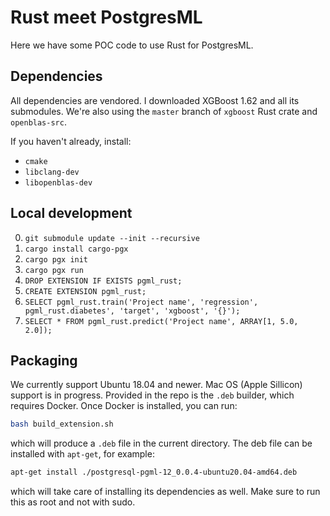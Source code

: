 # Rust meet PostgresML

Here we have some POC code to use Rust for PostgresML.

## Dependencies

All dependencies are vendored. I downloaded XGBoost 1.62 and all its submodules. We're also using the `master` branch of `xgboost` Rust crate and `openblas-src`.

If you haven't already, install:

- `cmake`
- `libclang-dev`
- `libopenblas-dev`

## Local development

0. `git submodule update --init --recursive`
1. `cargo install cargo-pgx`
2. `cargo pgx init`
3. `cargo pgx run`
4. `DROP EXTENSION IF EXISTS pgml_rust;`
5. `CREATE EXTENSION pgml_rust;`
6. `SELECT pgml_rust.train('Project name', 'regression', pgml_rust.diabetes', 'target', 'xgboost', '{}');`
7. `SELECT * FROM pgml_rust.predict('Project name', ARRAY[1, 5.0, 2.0]);`

## Packaging

We currently support Ubuntu 18.04 and newer. Mac OS (Apple Sillicon) support is in progress. Provided in the repo is the `.deb` builder, which requires Docker. Once Docker is installed, you can run:

```bash
bash build_extension.sh
```

which will produce a `.deb` file in the current directory. The deb file can be installed with `apt-get`, for example:

```bash
apt-get install ./postgresql-pgml-12_0.0.4-ubuntu20.04-amd64.deb
```

which will take care of installing its dependencies as well. Make sure to run this as root and not with sudo.
